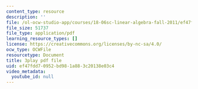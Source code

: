 ```yaml
---
content_type: resource
description: ''
file: /ol-ocw-studio-app/courses/18-06sc-linear-algebra-fall-2011/ef47fdd70952bd981a883c20138e03c4_Go2aLo7ZOlU.pdf
file_size: 51737
file_type: application/pdf
learning_resource_types: []
license: https://creativecommons.org/licenses/by-nc-sa/4.0/
ocw_type: OCWFile
resourcetype: Document
title: 3play pdf file
uid: ef47fdd7-0952-bd98-1a88-3c20138e03c4
video_metadata:
  youtube_id: null
---
```

